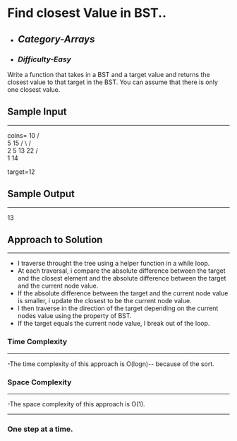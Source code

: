 # Find closest Value in BST..

- ## **_Category-Arrays_**
- ### **_Difficulty-Easy_**

Write a function that takes in a BST and a target value and returns the closest value to that target in the BST. You can assume that there is only one closest value.

## Sample Input

---

coins= 10
/ \
 5 15
/ \ / \
 2 5 13 22
/ \
 1 14

target=12

## Sample Output

---

13

## Approach to Solution

---

- I traverse throught the tree using a helper function in a while loop.
- At each traversal, i compare the absolute difference between the target and the closest element and the absolute difference between the target and the current node value.
- If the absolute difference between the target and the current node value is smaller, i update the closest to be the current node value.
- I then traverse in the direction of the target depending on the current nodes value using the property of BST.
- If the target equals the current node value, I break out of the loop.

### Time Complexity

---

-The time complexity of this approach is O(logn)-- because of the sort.

### Space Complexity

---

-The space complexity of this approach is O(1).

---

### One step at a time.

